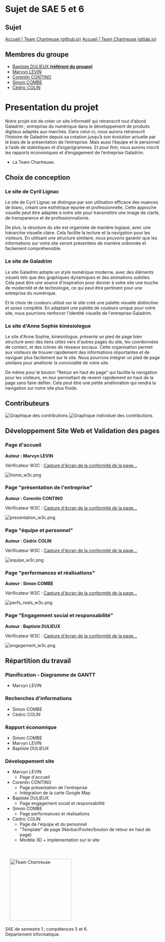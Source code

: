 # Sujet de SAE 5 et 6

## Sujet

[Accueil | Team Chartreuse (github.io)](https://cedriccolin.github.io/galadrim_chartreuse/)
[Accueil | Team Chartreuse (gitlab.io)](https://galadrim-chartreuse-cedriccolin-533234ebad0ef47fce28e194b3b878b.gitlab.io/)

## Membres du groupe 

- [Baptiste DULIEUX **(référent du groupe)**](mailto:baptiste.dulieux@edu.univ-fcomte.fr?subject=sae_5_et_6)
- [Marvyn LEVIN](mailto:marvyn.levin@edu.univ-fcomte.fr?subject=sae_5_et_6)
- [Corentin CONTINO](mailto:corentin.contino@edu.univ-fcomte.fr?subject=sae_5_et_6)
- [Simon COMBE](mailto:simon.combe@edu.univ-fcomte.fr?subject=sae_5_et_6)
- [Cédric COLIN](mailto:cedric.colin@edu.univ-fcomte.fr?subject=sae_5_et_6)

# Presentation du projet

Notre projet est de créer un site informatif qui retranscrit tout d’abord Galadrim ; entreprise du
numérique dans le développement de produits digitaux adaptés aux marchés. Dans celui-ci,
nous aurons retranscrit l’histoire de Galadrim depuis sa création jusqu’à son évolution actuelle
par le biais de la présentation de l’entreprise. Mais aussi l’équipe et le personnel à l’aide de
statistiques et d’organigrammes. Et pour finir, nous aurons inscrit les rapports économiques et
d’engagement de l’entreprise Galadrim.
- La Team Chartreuse.

## Choix de conception

### Le site de Cyril Lignac

Le site de Cyril Lignac se distingue par son utilisation efficace des nuances de blanc,
créant une esthétique épurée et professionnelle. Cette approche visuelle peut être adaptée
à notre site pour transmettre une image de clarté, de transparence et de professionnalisme.

De plus, la structure du site est organisée de manière logique, avec une hiérarchie
visuelle claire. Cela facilite la lecture et la navigation pour les visiteurs. En utilisant une
structure similaire, nous pouvons garantir que les informations sur votre site seront
présentées de manière ordonnée et facilement compréhensible.

### Le site de Galadrim
Le site Galadrim adopte un style numérique moderne, avec des éléments visuels tels
que des graphiques dynamiques et des animations subtiles. Cela peut être une source
d'inspiration pour donner à votre site une touche de modernité et de technologie, ce qui
peut être pertinent pour une entreprise du numérique.

Et le choix de couleurs utilisé sur le site créé une palette visuelle distinctive et assez
complète. En adaptant une palette de couleurs unique pour votre site, nous pourrions
renforcer l'identité visuelle de l'entreprise Galadrim.

### Le site d'Anne Sophie kinésiologue
Le site d'Anne Sophie, kinésiologue, présente un pied de page bien structuré avec
des liens utiles vers d'autres pages du site, les coordonnées de contact, et des icônes de
réseaux sociaux. Cette organisation permet aux visiteurs de trouver rapidement des
informations importantes et de naviguer plus facilement sur le site. Nous pourrons intégrer
un pied de page similaire pour améliorer la convivialité de votre site.

De même pour le bouton "Retour en haut de page" qui facilite la navigation pour les
visiteurs, en leur permettant de revenir rapidement en haut de la page sans faire défiler.
Cela peut être une petite amélioration qui rendra la navigation sur notre site plus fluide.


## Contributeurs

![Graphique des contributions](screenshots/engagement_graph_global.png)
![Graphique individuel des contributions](screenshots/contributeurs.png)


## Développement Site Web et Validation des pages

### Page d'accueil

**Auteur : Marvyn LEVIN**

Vérificateur W3C : [Capture d'écran de la conformité de la page...](https://validator.w3.org/nu/?showsource=yes&showoutline=yes&showimagereport=yes&doc=https%3A%2F%2Fcedriccolin.github.io%2Fgaladrim_chartreuse%2F)

![home_w3c.png](screenshots/home_w3c.png)

### Page "présentation de l'entreprise"

**Auteur : Corentin CONTINO**

Vérificateur W3C : [Capture d'écran de la conformité de la page...](https://validator.w3.org/nu/?showsource=yes&showoutline=yes&showimagereport=yes&doc=https%3A%2F%2Fcedriccolin.github.io%2Fgaladrim_chartreuse%2Fpresentation_entreprise.html)

![presentation_w3c.png](screenshots/presentation_w3c.png)

### Page "équipe et personnel"

**Auteur : Cédric COLIN**

Vérificateur W3C : [Capture d'écran de la conformité de la page...](https://validator.w3.org/nu/?showsource=yes&showoutline=yes&showimagereport=yes&doc=https%3A%2F%2Fcedriccolin.github.io%2Fgaladrim_chartreuse%2Fequipe_personnel.html)

![equipe_w3c.png](screenshots/equipe_w3c.png)

### Page "performances et réalisations"

**Auteur : Simon COMBE**

Vérificateur W3C : [Capture d'écran de la conformité de la page...](https://validator.w3.org/nu/?showsource=yes&showoutline=yes&showimagereport=yes&doc=https%3A%2F%2Fcedriccolin.github.io%2Fgaladrim_chartreuse%2Fperformance_realisation.html)

![perfs_reals_w3c.png](screenshots/perfs_reals_w3c.png)

### Page "Engagement social et responsabilité"

**Auteur : Baptiste DULIEUX**

Vérificateur W3C : [Capture d'écran de la conformité de la page...](https://validator.w3.org/nu/?showsource=yes&showoutline=yes&showimagereport=yes&doc=https%3A%2F%2Fcedriccolin.github.io%2Fgaladrim_chartreuse%2Fengagement_social_responsabilit%25C3%25A9.html)

![engagement_w3c.png](screenshots/engagement_w3c.png)

## Répartition du travail

### Planification - Diagramme de GANTT

- Marvyn LEVIN


### Recherches d'informations

- Simon COMBE
- Cédric COLIN

### Rapport économique

- Simon COMBE
- Marvyn LEVIN
- Baptiste DULIEUX

### Développement site

- Marvyn LEVIN
    - Page d'accueil
- Corentin CONTINO
    - Page présentation de l'entreprise
    - Intégration de la carte Google Map
- Baptiste DULIEUX
    - Page engagement social et responsabilité
- Simon COMBE
    - Page performances et réalisations
- Cédric COLIN
    - Page de l'équipe et du personnel
    - "Template" de page (Navbar/Footer/bouton de retour en haut de page)
    - Modèle 3D + implémentation sur le site

<br><br>
<img src="public/image/full_logo_empty.png" style="width: 200px; margin: 5px 15px;" alt="Team Chartreuse">

SAE de semestre 1 ; compétences 5 et 6.<br>
Département informatique.